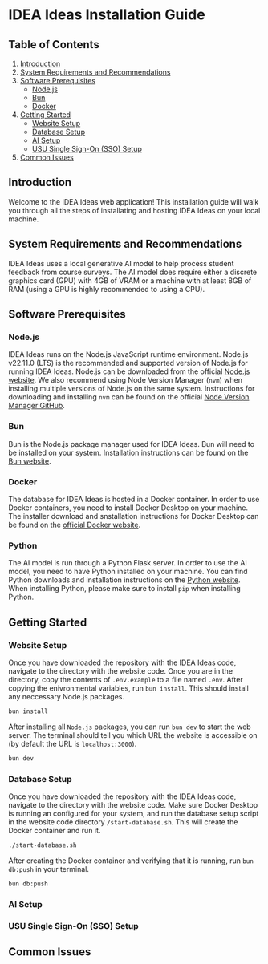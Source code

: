 # IDEA Ideas Installation Guide

## Table of Contents
1. [Introduction](#introduction)
2. [System Requirements and Recommendations](#system-requirements-and-recommendations)
3. [Software Prerequisites](#software-prerequisites)
   - [Node.js](#nodejs)
   - [Bun](#bun)
   - [Docker](#docker)
4. [Getting Started](#getting-started)
   - [Website Setup](#website-setup)
   - [Database Setup](#database-setup)
   - [AI Setup](#ai-setup)
   - [USU Single Sign-On (SSO) Setup](#usu-single-sign-on-sso-setup)
5. [Common Issues](#common-issues)

## Introduction
Welcome to the IDEA Ideas web application! This installation guide will walk you through all the steps of installating and hosting IDEA Ideas on your local machine.

## System Requirements and Recommendations
IDEA Ideas uses a local generative AI model to help process student feedback from course surveys. The AI model does require either a discrete graphics card (GPU) with 4GB of VRAM or a machine with at least 8GB of RAM (using a GPU is highly recommended to using a CPU).

## Software Prerequisites
### Node.js
IDEA Ideas runs on the Node.js JavaScript runtime environment. Node.js v22.11.0 (LTS) is the recommended and supported version of Node.js for running IDEA Ideas. Node.js can be downloaded from the official [Node.js website](https://nodejs.org/en/download/package-manager). We also recommend using Node Version Manager (`nvm`) when installing multiple versions of Node.js on the same system. Instructions for downloading and installing `nvm` can be found on the official [Node Version Manager GitHub](https://github.com/nvm-sh/nvm).

### Bun
Bun is the Node.js package manager used for IDEA Ideas. Bun will need to be installed on your system. Installation instructions can be found on the [Bun website](https://bun.sh/).

### Docker
The database for IDEA Ideas is hosted in a Docker container. In order to use Docker containers, you need to install Docker Desktop on your machine. The installer download and snstallation instructions for Docker Desktop can be found on the [official Docker website](https://www.docker.com/products/docker-desktop/).

### Python
The AI model is run through a Python Flask server. In order to use the AI model, you need to have Python installed on your machine. You can find Python downloads and installation instructions on the [Python website](https://www.python.org/). When installing Python, please make sure to install `pip` when installing Python.

## Getting Started
### Website Setup
Once you have downloaded the repository with the IDEA Ideas code, navigate to the directory with the website code. Once you are in the directory, copy the contents of `.env.example` to a file named `.env`. After copying the enivronmental variables, run `bun install`. This should install any neccessary Node.js packages.
```bash
bun install
```

After installing all `Node.js` packages, you can run `bun dev` to start the web server. The terminal should tell you which URL the website is accessible on (by default the URL is `localhost:3000`).
```bash
bun dev
```

### Database Setup
Once you have downloaded the repository with the IDEA Ideas code, navigate to the directory with the website code. Make sure Docker Desktop is running an configured for your system, and run the database setup script in the website code directory `/start-database.sh`. This will create the Docker container and run it.
```bash
./start-database.sh
```

After creating the Docker container and verifying that it is running, run `bun db:push` in your terminal.
```bash
bun db:push
```

### AI Setup


### USU Single Sign-On (SSO) Setup

## Common Issues